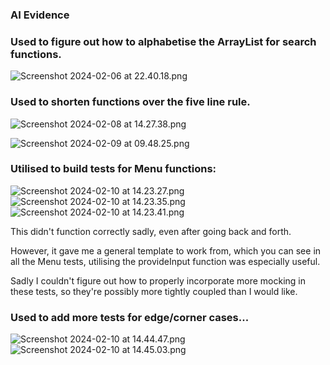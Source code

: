 ### AI Evidence

### Used to figure out how to alphabetise the ArrayList for search functions.

![Screenshot 2024-02-06 at 22.40.18.png](Screenshot%202024-02-06%20at%2022.40.18.png)

### Used to shorten functions over the five line rule.

![Screenshot 2024-02-08 at 14.27.38.png](Screenshot%202024-02-08%20at%2014.27.38.png)

![Screenshot 2024-02-09 at 09.48.25.png](Screenshot%202024-02-09%20at%2009.48.25.png)

### Utilised to build tests for Menu functions:

![Screenshot 2024-02-10 at 14.23.27.png](Screenshot%202024-02-10%20at%2014.23.27.png)
![Screenshot 2024-02-10 at 14.23.35.png](Screenshot%202024-02-10%20at%2014.23.35.png)
![Screenshot 2024-02-10 at 14.23.41.png](Screenshot%202024-02-10%20at%2014.23.41.png)

This didn't function correctly sadly, even after going back and forth. 

However, it gave me a general template to work from, which you can see in all the Menu tests, utilising the provideInput function was especially useful.

Sadly I couldn't figure out how to properly incorporate more mocking in these tests, so they're possibly more tightly coupled than I would like.

### Used to add more tests for edge/corner cases...

![Screenshot 2024-02-10 at 14.44.47.png](Screenshot%202024-02-10%20at%2014.44.47.png)
![Screenshot 2024-02-10 at 14.45.03.png](Screenshot%202024-02-10%20at%2014.45.03.png)